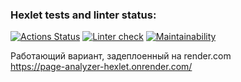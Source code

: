 ### Hexlet tests and linter status:
[![Actions Status](https://github.com/ReYaNOW/python-project-83/actions/workflows/hexlet-check.yml/badge.svg)](https://github.com/ReYaNOW/python-project-83/actions) [![Linter check](https://github.com/ReYaNOW/python-project-83/actions/workflows/action_tests.yml/badge.svg)](https://github.com/ReYaNOW/python-project-83/actions/workflows/action_tests.yml) [![Maintainability](https://api.codeclimate.com/v1/badges/cabad60e2d465cd10b5f/maintainability)](https://codeclimate.com/github/ReYaNOW/python-project-83/maintainability)

Работающий вариант, задеплоенный на render.com  
https://page-analyzer-hexlet.onrender.com/
